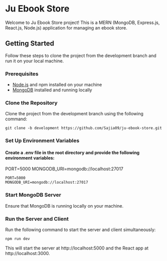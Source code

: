 # Ju Ebook Store

Welcome to Ju Ebook Store project! This is a MERN (MongoDB, Express.js, React.js, Node.js) application for managing an ebook store.

## Getting Started

Follow these steps to clone the project from the development branch and run it on your local machine.

### Prerequisites

- [Node.js](https://nodejs.org/) and npm installed on your machine
- [MongoDB](https://www.mongodb.com/) installed and running locally

### Clone the Repository

Clone the project from the development branch using the following command:
```
git clone -b development https://github.com/Sajia09/ju-ebook-store.git
```

### Set Up Environment Variables
#### Create a .env file in the root directory and provide the following environment variables:
PORT=5000
MONGODB_URI=mongodb://localhost:27017
```
PORT=5000
MONGODB_URI=mongodb://localhost:27017
```

### Start MongoDB Server
Ensure that MongoDB is running locally on your machine.

### Run the Server and Client
Run the following command to start the server and client simultaneously:
```
npm run dev
```
This will start the server at http://localhost:5000 and the React app at http://localhost:3000.


